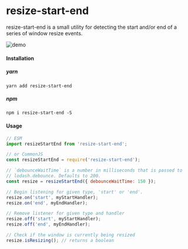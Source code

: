 # resize-start-end

resize-start-end is a small utility for detecting the start and/or end of a series of window resize events.

![demo](https://media.giphy.com/media/3o7aD89aoPIImWc5yM/giphy.gif)

#### Installation

##### yarn
```
yarn add resize-start-end
```
##### npm
```
npm i resize-start-end -S
```

#### Usage

```js
// ESM
import resizeStartEnd from 'resize-start-end';

// or CommonJS
const resizeStartEnd = require('resize-start-end');

// `debounceWaitTime` is a number in milliseconds that is passed to
// lodash.debounce. Defaults to 200.
const resize = resizeStartEnd({ debounceWaitTime: 150 });

// Begin listening for given type, 'start' or 'end'.
resize.on('start', myStartHandler);
resize.on('end', myEndHandler);

// Remove listener for given type and handler
resize.off('start', myStartHandler);
resize.off('end', myEndHandler);

// Check if the window is currently being resized
resize.isResizing(); // returns a boolean
```
